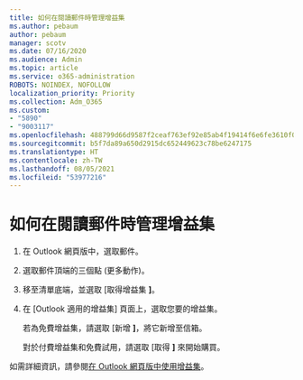 ```yaml
---
title: 如何在閱讀郵件時管理增益集
ms.author: pebaum
author: pebaum
manager: scotv
ms.date: 07/16/2020
ms.audience: Admin
ms.topic: article
ms.service: o365-administration
ROBOTS: NOINDEX, NOFOLLOW
localization_priority: Priority
ms.collection: Adm_O365
ms.custom:
- "5890"
- "9003117"
ms.openlocfilehash: 488799d66d9587f2ceaf763ef92e85ab4f19414f6e6fe3610f0f9ff84d5ce0a1
ms.sourcegitcommit: b5f7da89a650d2915dc652449623c78be6247175
ms.translationtype: HT
ms.contentlocale: zh-TW
ms.lasthandoff: 08/05/2021
ms.locfileid: "53977216"
---
```

# <a name="how-to-manage-add-ins-while-reading-a-message"></a>如何在閱讀郵件時管理增益集

1. 在 Outlook 網頁版中，選取郵件。
    
2. 選取郵件頂端的三個點 (更多動作)。

3. 移至清單底端，並選取 [取得增益集 **]**。
    
4. 在 [Outlook 適用的增益集] 頁面上，選取您要的增益集。
    
    若為免費增益集，請選取 [新增 **]**，將它新增至信箱。
    
    對於付費增益集和免費試用，請選取 [取得 **]** 來開始購買。
    
如需詳細資訊，請參閱[在 Outlook 網頁版中使用增益集](https://support.microsoft.com/office/using-add-ins-in-outlook-on-the-web-8f2ce816-5df4-44a5-958c-f7f9d6dabdce)。